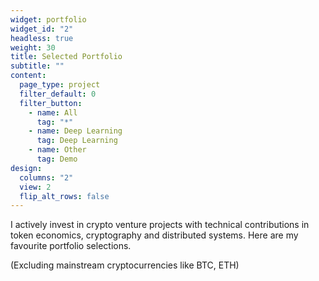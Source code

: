```yaml
---
widget: portfolio
widget_id: "2"
headless: true
weight: 30
title: Selected Portfolio
subtitle: ""
content:
  page_type: project
  filter_default: 0
  filter_button:
    - name: All
      tag: "*"
    - name: Deep Learning
      tag: Deep Learning
    - name: Other
      tag: Demo
design:
  columns: "2"
  view: 2
  flip_alt_rows: false
---
```

I actively invest in crypto venture projects with technical contributions in token economics, cryptography and distributed systems. Here are my favourite portfolio selections. 

(Excluding mainstream cryptocurrencies like BTC, ETH)